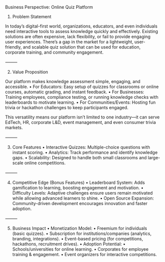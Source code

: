 Business Perspective: Online Quiz Platform

1. Problem Statement

In today’s digital-first world, organizations, educators, and even individuals need interactive tools to assess knowledge quickly and effectively. Existing solutions are often expensive, lack flexibility, or fail to provide engaging user experiences. There’s a gap in the market for a lightweight, user-friendly, and scalable quiz solution that can be used for education, corporate training, and community engagement.

⸻

2. Value Proposition

Our platform makes knowledge assessment simple, engaging, and accessible.
	•	For Educators: Easy setup of quizzes for classrooms or online courses, automatic grading, and instant feedback.
	•	For Businesses: Training employees, compliance testing, or running knowledge checks with leaderboards to motivate learning.
	•	For Communities/Events: Hosting fun trivia or hackathon challenges to keep participants engaged.

This versatility means our platform isn’t limited to one industry—it can serve EdTech, HR, corporate L&D, event management, and even consumer trivia markets.

⸻

3. Core Features
	•	Interactive Quizzes: Multiple-choice questions with instant scoring.
	•	Analytics: Track performance and identify knowledge gaps.
	•	Scalability: Designed to handle both small classrooms and large-scale online competitions.

⸻

4. Competitive Edge (Bonus Features)
	•	Leaderboard System: Adds gamification to learning, boosting engagement and motivation.
	•	Difficulty Levels: Adaptive challenges ensure users remain motivated while allowing advanced learners to shine.
	•	Open Source Expansion: Community-driven development encourages innovation and faster adoption.

⸻

5. Business Impact
	•	Monetization Model:
	•	Freemium for individuals (basic quizzes).
	•	Subscription for institutions/companies (analytics, branding, integrations).
	•	Event-based pricing (for competitions, hackathons, recruitment drives).
	•	Adoption Potential:
	•	Schools/universities for online learning.
	•	Corporates for employee training & engagement.
	•	Event organizers for interactive competitions.
